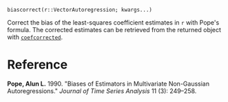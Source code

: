 ```
biascorrect(r::VectorAutoregression; kwargs...)
```

Correct the bias of the least-squares coefficient estimates in `r` with Pope's formula. The corrected estimates can be retrieved from the returned object with [`coefcorrected`](@ref).

# Reference

**Pope, Alun L.** 1990. "Biases of Estimators in Multivariate Non-Gaussian Autoregressions." *Journal of Time Series Analysis* 11 (3): 249–258.
